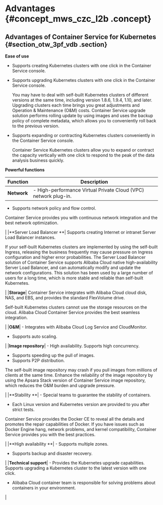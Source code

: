 # Advantages {#concept_mws_czc_l2b .concept}

## Advantages of Container Service for Kubernetes {#section_otw_3pf_vdb .section}

**Ease of use**

-   Supports creating Kubernetes clusters with one click in the Container Service console.
-   Supports upgrading Kubernetes clusters with one click in the Container Service console.

    You may have to deal with self-built Kubernetes clusters of different versions at the same time, including version 1.8.6, 1.9.4, 1.10, and later. Upgrading clusters each time brings you great adjustments and Operation & Maintenance \(O&M\) costs. Container Service upgrade solution performs rolling update by using images and uses the backup policy of complete metadata, which allows you to conveniently roll back to the previous version.

-   Supports expanding or contracting Kubernetes clusters conveniently in the Container Service console.

    Container Service Kubernetes clusters allow you to expand or contract the capacity vertically with one click to respond to the peak of the data analysis business quickly.


**Powerful functions**

|Function|Description|
|--------|-----------|
|**Network**| -   High-performance Virtual Private Cloud \(VPC\) network plug-in.
-   Supports network policy and flow control.

 Container Service provides you with continuous network integration and the best network optimization.

 |
|**Server Load Balancer **| Supports creating Internet or intranet Server Load Balancer instances.

 If your self-built Kubernetes clusters are implemented by using the self-built Ingress, releasing the business frequently may cause pressure on Ingress configuration and higher error probabilities. The Server Load Balancer solution of Container Service supports Alibaba Cloud native high-availability Server Load Balancer, and can automatically modify and update the network configurations. This solution has been used by a large number of users for a long time, which is more stable and reliable than self-built Kubernetes.

 |
|**Storage**| Container Service integrates with Alibaba Cloud cloud disk, NAS, and EBS, and provides the standard FlexVolume drive.

 Self-built Kubernetes clusters cannot use the storage resources on the cloud. Alibaba Cloud Container Service provides the best seamless integration.

 |
|**O&M**| -   Integrates with Alibaba Cloud Log Service and CloudMonitor.
-   Supports auto scaling.

 |
|**Image repository**| -   High availability. Supports high concurrency.
-   Supports speeding up the pull of images.
-   Supports P2P distribution.

 The self-built image repository may crash if you pull images from millions of clients at the same time. Enhance the reliability of the image repository by using the Apsara Stack version of Container Service image repository, which reduces the O&M burden and upgrade pressure.

 |
|**Stability **| -   Special teams to guarantee the stability of containers.
-   Each Linux version and Kubernetes version are provided to you after strict tests.

 Container Service provides the Docker CE to reveal all the details and promotes the repair capabilities of Docker. If you have issues such as Docker Engine hang, network problems, and kernel compatibility, Container Service provides you with the best practices.

 |
|**High availability **| -   Supports multiple zones.
-   Supports backup and disaster recovery.

 |
|**Technical support**| -   Provides the Kubernetes upgrade capabilities. Supports upgrading a Kubernetes cluster to the latest version with one click.
-   Alibaba Cloud container team is responsible for solving problems about containers in your environment.

 |

